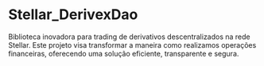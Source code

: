 # Stellar_DerivexDao
Biblioteca inovadora para trading de derivativos descentralizados na rede Stellar. Este projeto visa transformar a maneira como realizamos operações financeiras, oferecendo uma solução eficiente, transparente e segura.
